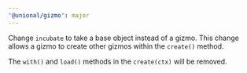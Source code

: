 ```yaml
---
'@unional/gizmo': major
---
```


Change `incubate` to take a base object instead of a gizmo.
This change allows a gizmo to create other gizmos within the `create()` method.

The `with()` and `load()` methods in the `create(ctx)` will be removed.
